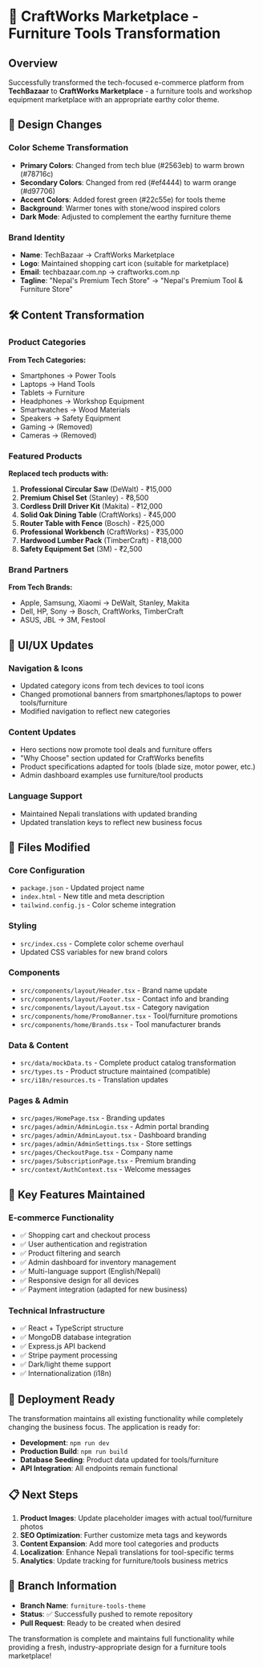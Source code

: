 # 🔨 CraftWorks Marketplace - Furniture Tools Transformation

## Overview
Successfully transformed the tech-focused e-commerce platform from **TechBazaar** to **CraftWorks Marketplace** - a furniture tools and workshop equipment marketplace with an appropriate earthy color theme.

## 🎨 Design Changes

### Color Scheme Transformation
- **Primary Colors**: Changed from tech blue (#2563eb) to warm brown (#78716c)
- **Secondary Colors**: Changed from red (#ef4444) to warm orange (#d97706) 
- **Accent Colors**: Added forest green (#22c55e) for tools theme
- **Background**: Warmer tones with stone/wood inspired colors
- **Dark Mode**: Adjusted to complement the earthy furniture theme

### Brand Identity
- **Name**: TechBazaar → CraftWorks Marketplace
- **Logo**: Maintained shopping cart icon (suitable for marketplace)
- **Email**: techbazaar.com.np → craftworks.com.np
- **Tagline**: "Nepal's Premium Tech Store" → "Nepal's Premium Tool & Furniture Store"

## 🛠️ Content Transformation

### Product Categories
**From Tech Categories:**
- Smartphones → Power Tools
- Laptops → Hand Tools  
- Tablets → Furniture
- Headphones → Workshop Equipment
- Smartwatches → Wood Materials
- Speakers → Safety Equipment
- Gaming → (Removed)
- Cameras → (Removed)

### Featured Products
**Replaced tech products with:**
1. **Professional Circular Saw** (DeWalt) - ₹15,000
2. **Premium Chisel Set** (Stanley) - ₹8,500
3. **Cordless Drill Driver Kit** (Makita) - ₹12,000
4. **Solid Oak Dining Table** (CraftWorks) - ₹45,000
5. **Router Table with Fence** (Bosch) - ₹25,000
6. **Professional Workbench** (CraftWorks) - ₹35,000
7. **Hardwood Lumber Pack** (TimberCraft) - ₹18,000
8. **Safety Equipment Set** (3M) - ₹2,500

### Brand Partners
**From Tech Brands:**
- Apple, Samsung, Xiaomi → DeWalt, Stanley, Makita
- Dell, HP, Sony → Bosch, CraftWorks, TimberCraft
- ASUS, JBL → 3M, Festool

## 🔄 UI/UX Updates

### Navigation & Icons
- Updated category icons from tech devices to tool icons
- Changed promotional banners from smartphones/laptops to power tools/furniture
- Modified navigation to reflect new categories

### Content Updates
- Hero sections now promote tool deals and furniture offers
- "Why Choose" section updated for CraftWorks benefits
- Product specifications adapted for tools (blade size, motor power, etc.)
- Admin dashboard examples use furniture/tool products

### Language Support
- Maintained Nepali translations with updated branding
- Updated translation keys to reflect new business focus

## 📁 Files Modified

### Core Configuration
- `package.json` - Updated project name
- `index.html` - New title and meta description
- `tailwind.config.js` - Color scheme integration

### Styling
- `src/index.css` - Complete color scheme overhaul
- Updated CSS variables for new brand colors

### Components
- `src/components/layout/Header.tsx` - Brand name update
- `src/components/layout/Footer.tsx` - Contact info and branding
- `src/components/layout/Layout.tsx` - Category navigation
- `src/components/home/PromoBanner.tsx` - Tool/furniture promotions
- `src/components/home/Brands.tsx` - Tool manufacturer brands

### Data & Content
- `src/data/mockData.ts` - Complete product catalog transformation
- `src/types.ts` - Product structure maintained (compatible)
- `src/i18n/resources.ts` - Translation updates

### Pages & Admin
- `src/pages/HomePage.tsx` - Branding updates
- `src/pages/admin/AdminLogin.tsx` - Admin portal branding
- `src/pages/admin/AdminLayout.tsx` - Dashboard branding
- `src/pages/admin/AdminSettings.tsx` - Store settings
- `src/pages/CheckoutPage.tsx` - Company name
- `src/pages/SubscriptionPage.tsx` - Premium branding
- `src/context/AuthContext.tsx` - Welcome messages

## 🌟 Key Features Maintained

### E-commerce Functionality
- ✅ Shopping cart and checkout process
- ✅ User authentication and registration
- ✅ Product filtering and search
- ✅ Admin dashboard for inventory management
- ✅ Multi-language support (English/Nepali)
- ✅ Responsive design for all devices
- ✅ Payment integration (adapted for new business)

### Technical Infrastructure
- ✅ React + TypeScript structure
- ✅ MongoDB database integration
- ✅ Express.js API backend
- ✅ Stripe payment processing
- ✅ Dark/light theme support
- ✅ Internationalization (i18n)

## 🚀 Deployment Ready

The transformation maintains all existing functionality while completely changing the business focus. The application is ready for:

- **Development**: `npm run dev`
- **Production Build**: `npm run build`
- **Database Seeding**: Product data updated for tools/furniture
- **API Integration**: All endpoints remain functional

## 📋 Next Steps

1. **Product Images**: Update placeholder images with actual tool/furniture photos
2. **SEO Optimization**: Further customize meta tags and keywords
3. **Content Expansion**: Add more tool categories and products
4. **Localization**: Enhance Nepali translations for tool-specific terms
5. **Analytics**: Update tracking for furniture/tools business metrics

## 🔗 Branch Information

- **Branch Name**: `furniture-tools-theme`
- **Status**: ✅ Successfully pushed to remote repository
- **Pull Request**: Ready to be created when desired

The transformation is complete and maintains full functionality while providing a fresh, industry-appropriate design for a furniture tools marketplace!